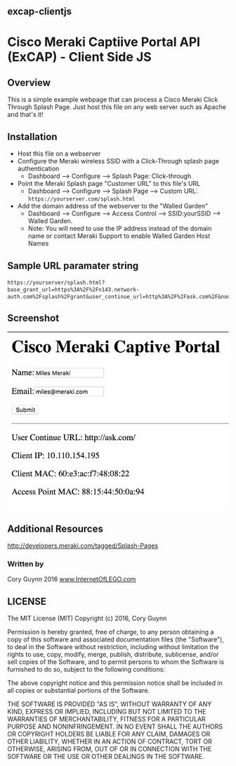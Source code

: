 
## excap-clientjs
# Cisco Meraki Captiive Portal API (ExCAP) - Client Side JS

## Overview
This is a simple example webpage that can process a Cisco Meraki Click Through Splash Page. Just host this file on any web server
such as Apache and that's it!

## Installation
* Host this file on a webserver
* Configure the Meraki wireless SSID with a Click-Through splash page authentication
    * Dashboard --> Configure --> Splash Page: Click-through
* Point the Meraki Splash page "Customer URL" to this file's URL
    * Dashboard --> Configure --> Splash Page --> Custom URL: `https://yourserver.com/splash.html`
* Add the domain address of the webserver to the "Walled Garden" 
    * Dashboard --> Configure --> Access Control --> SSID:yourSSID --> Walled Garden.
    * Note: You will need to use the IP address instead of the domain name or contact Meraki Support to enable Walled Garden Host Names



## Sample URL paramater string
```
https://yourserver/splash.html?base_grant_url=https%3A%2F%2Fn143.network-auth.com%2Fsplash%2Fgrant&user_continue_url=http%3A%2F%2Fask.com%2F&node_id=149624921787028&node_mac=88:15:44:50:0a:94&gateway_id=149624921787028&client_ip=10.110.154.195&client_mac=60:e3:ac:f7:48:08%22
```

## Screenshot
![alt screenshot](Meraki%20Splash%20-%20ClientJS.png)


## Additional Resources
http://developers.meraki.com/tagged/Splash-Pages

### Written by 
Cory Guynn
2016
www.InternetOfLEGO.com


## LICENSE
The MIT License (MIT)
Copyright (c) 2016, Cory Guynn

Permission is hereby granted, free of charge, to any person obtaining a copy of this software and associated documentation files (the "Software"), to deal in the Software without restriction, including without limitation the rights to use, copy, modify, merge, publish, distribute, sublicense, and/or sell copies of the Software, and to permit persons to whom the Software is furnished to do so, subject to the following conditions:

The above copyright notice and this permission notice shall be included in all copies or substantial portions of the Software.

THE SOFTWARE IS PROVIDED "AS IS", WITHOUT WARRANTY OF ANY KIND, EXPRESS OR IMPLIED, INCLUDING BUT NOT LIMITED TO THE WARRANTIES OF MERCHANTABILITY, FITNESS FOR A PARTICULAR PURPOSE AND NONINFRINGEMENT. IN NO EVENT SHALL THE AUTHORS OR COPYRIGHT HOLDERS BE LIABLE FOR ANY CLAIM, DAMAGES OR OTHER LIABILITY, WHETHER IN AN ACTION OF CONTRACT, TORT OR OTHERWISE, ARISING FROM, OUT OF OR IN CONNECTION WITH THE SOFTWARE OR THE USE OR OTHER DEALINGS IN THE SOFTWARE.
